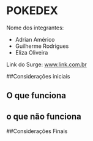 # POKEDEX

Nome dos integrantes: 
- Adrian Américo
- Guilherme Rodrigues
- Eliza Oliveira

Link do Surge: www.link.com.br

##Considerações iniciais

## O que funciona

## o que não funciona

##Considerações Finais

